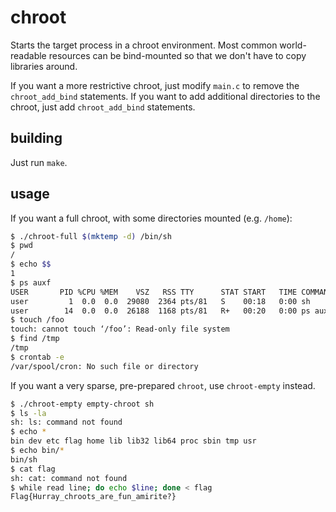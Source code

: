
# chroot

Starts the target process in a chroot environment.  Most common world-readable resources can be bind-mounted so that we don't have to copy libraries around.

If you want a more restrictive chroot, just modify `main.c` to remove the `chroot_add_bind` statements.  If you want to add additional directories to the chroot, just add `chroot_add_bind` statements.

## building

Just run `make`.

## usage

If you want a full chroot, with some directories mounted (e.g. `/home`):

```sh
$ ./chroot-full $(mktemp -d) /bin/sh
$ pwd
/
$ echo $$
1
$ ps auxf
USER       PID %CPU %MEM    VSZ   RSS TTY      STAT START   TIME COMMAND
user         1  0.0  0.0  29080  2364 pts/81   S    00:18   0:00 sh
user        14  0.0  0.0  26188  1168 pts/81   R+   00:20   0:00 ps auxf
$ touch /foo
touch: cannot touch ‘/foo’: Read-only file system
$ find /tmp
/tmp
$ crontab -e
/var/spool/cron: No such file or directory
```

If you want a very sparse, pre-prepared `chroot`, use `chroot-empty` instead.

```sh
$ ./chroot-empty empty-chroot sh
$ ls -la
sh: ls: command not found
$ echo *
bin dev etc flag home lib lib32 lib64 proc sbin tmp usr
$ echo bin/*
bin/sh
$ cat flag
sh: cat: command not found
$ while read line; do echo $line; done < flag
Flag{Hurray_chroots_are_fun_amirite?}
```
